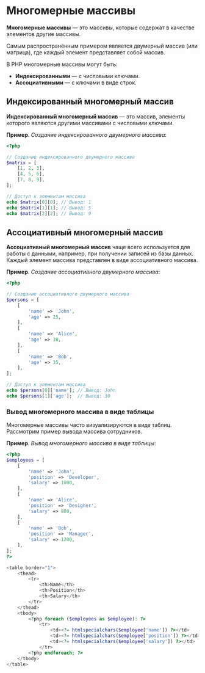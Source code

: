 # Многомерные массивы

**Многомерные массивы** — это массивы, которые содержат в качестве элементов другие массивы.

Самым распространённым примером является двумерный массив (или матрица), где каждый элемент представляет собой массив.

В PHP многомерные массивы могут быть:

- **Индексированными** — с числовыми ключами.
- **Ассоциативными** — с ключами в виде строк.

## Индексированный многомерный массив

**Индексированный многомерный массив** — это массив, элементы которого являются другими массивами с числовыми ключами.

**Пример**. _Создание индексированного двумерного массива_:

```php
<?php

// Создание индексированного двумерного массива
$matrix = [
    [1, 2, 3],
    [4, 5, 6],
    [7, 8, 9],
];

// Доступ к элементам массива
echo $matrix[0][0]; // Вывод: 1
echo $matrix[1][1]; // Вывод: 5
echo $matrix[2][2]; // Вывод: 9
```

## Ассоциативный многомерный массив

**Ассоциативный многомерный массив** чаще всего используется для работы с данными, например, при получении записей из базы данных. Каждый элемент массива представлен в виде ассоциативного массива.

**Пример**. _Создание ассоциативного двумерного массива_:

```php
<?php

// Создание ассоциативного двумерного массива
$persons = [
    [
        'name' => 'John',
        'age' => 25,
    ],
    [
        'name' => 'Alice',
        'age' => 30,
    ],
    [
        'name' => 'Bob',
        'age' => 35,
    ],
];

// Доступ к элементам массива
echo $persons[0]['name']; // Вывод: John
echo $persons[1]['age'];  // Вывод: 30
```

### Вывод многомерного массива в виде таблицы

Многомерные массивы часто визуализируются в виде таблиц. Рассмотрим пример вывода массива сотрудников.

**Пример**. _Вывод многомерного массива в виде таблицы_:

```php
<?php
$employees = [
    [
        'name' => 'John',
        'position' => 'Developer',
        'salary' => 1000,
    ],
    [
        'name' => 'Alice',
        'position' => 'Designer',
        'salary' => 800,
    ],
    [
        'name' => 'Bob',
        'position' => 'Manager',
        'salary' => 1200,
    ],
];
?>

<table border="1">
    <thead>
        <tr>
            <th>Name</th>
            <th>Position</th>
            <th>Salary</th>
        </tr>
    </thead>
    <tbody>
        <?php foreach ($employees as $employee): ?>
            <tr>
                <td><?= htmlspecialchars($employee['name']) ?></td>
                <td><?= htmlspecialchars($employee['position']) ?></td>
                <td><?= htmlspecialchars($employee['salary']) ?></td>
            </tr>
        <?php endforeach; ?>
    </tbody>
</table>
```
